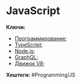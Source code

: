 
# JavaScript



**Ключи:**
- [Программирование](PROGRAMMING);
- [TypeScript](typescript);
- [Node.js](node-js);
- [GraphQL](graphql.md);
- [Движок V8](v8-driver);

**Хештеги:** #Programming/JS